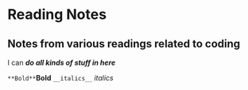 # Reading Notes
## Notes from various readings related to coding

I can ***do all kinds of stuff in here***

`**Bold**`**Bold**
`__italics__` _italics_
